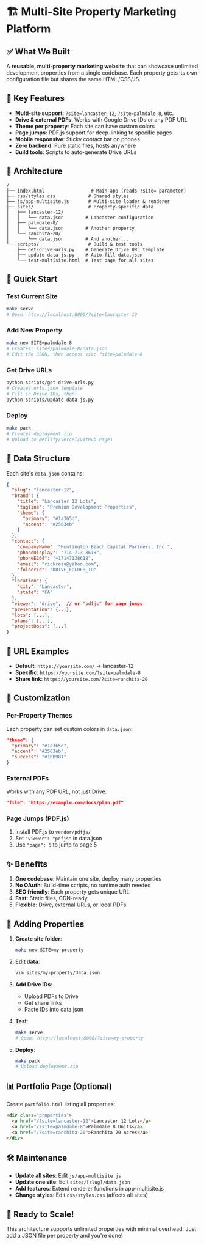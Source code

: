 # 🏗️ Multi-Site Property Marketing Platform

## ✅ What We Built

A **reusable, multi-property marketing website** that can showcase unlimited development properties from a single codebase. Each property gets its own configuration file but shares the same HTML/CSS/JS.

## 🚀 Key Features

- **Multi-site support**: `?site=lancaster-12`, `?site=palmdale-8`, etc.
- **Drive & external PDFs**: Works with Google Drive IDs or any PDF URL
- **Theme per property**: Each site can have custom colors
- **Page jumps**: PDF.js support for deep-linking to specific pages
- **Mobile responsive**: Sticky contact bar on phones
- **Zero backend**: Pure static files, hosts anywhere
- **Build tools**: Scripts to auto-generate Drive URLs

## 📁 Architecture

```
/
├── index.html                 # Main app (reads ?site= parameter)
├── css/styles.css            # Shared styles
├── js/app-multisite.js       # Multi-site loader & renderer
├── sites/                    # Property-specific data
│   ├── lancaster-12/
│   │   └── data.json        # Lancaster configuration
│   ├── palmdale-8/
│   │   └── data.json        # Another property
│   └── ranchita-20/
│       └── data.json        # And another...
└── scripts/                  # Build & test tools
    ├── get-drive-urls.py    # Generate Drive URL template
    ├── update-data-js.py    # Auto-fill data.json
    └── test-multisite.html  # Test page for all sites
```

## 🎯 Quick Start

### Test Current Site
```bash
make serve
# Open: http://localhost:8000/?site=lancaster-12
```

### Add New Property
```bash
make new SITE=palmdale-8
# Creates: sites/palmdale-8/data.json
# Edit the JSON, then access via: ?site=palmdale-8
```

### Get Drive URLs
```bash
python scripts/get-drive-urls.py
# Creates urls.json template
# Fill in Drive IDs, then:
python scripts/update-data-js.py
```

### Deploy
```bash
make pack
# Creates deployment.zip
# Upload to Netlify/Vercel/GitHub Pages
```

## 📝 Data Structure

Each site's `data.json` contains:

```json
{
  "slug": "lancaster-12",
  "brand": {
    "title": "Lancaster 12 Lots",
    "tagline": "Premium Development Properties",
    "theme": {
      "primary": "#1a365d",
      "accent": "#2563eb"
    }
  },
  "contact": {
    "companyName": "Huntington Beach Capital Partners, Inc.",
    "phoneDisplay": "714-713-8618",
    "phoneE164": "+17147138618",
    "email": "rickreza@yahoo.com",
    "folderId": "DRIVE_FOLDER_ID"
  },
  "location": {
    "city": "Lancaster",
    "state": "CA"
  },
  "viewer": "drive",  // or "pdfjs" for page jumps
  "presentation": {...},
  "lots": [...],
  "plans": [...],
  "projectDocs": [...]
}
```

## 🔗 URL Examples

- **Default**: `https://yoursite.com/` → lancaster-12
- **Specific**: `https://yoursite.com/?site=palmdale-8`
- **Share link**: `https://yoursite.com/?site=ranchita-20`

## 🎨 Customization

### Per-Property Themes
Each property can set custom colors in `data.json`:
```json
"theme": {
  "primary": "#1a365d",
  "accent": "#2563eb",
  "success": "#10b981"
}
```

### External PDFs
Works with any PDF URL, not just Drive:
```json
"file": "https://example.com/docs/plan.pdf"
```

### Page Jumps (PDF.js)
1. Install PDF.js to `vendor/pdfjs/`
2. Set `"viewer": "pdfjs"` in data.json
3. Use `"page": 5` to jump to page 5

## ✨ Benefits

1. **One codebase**: Maintain one site, deploy many properties
2. **No OAuth**: Build-time scripts, no runtime auth needed
3. **SEO friendly**: Each property gets unique URL
4. **Fast**: Static files, CDN-ready
5. **Flexible**: Drive, external URLs, or local PDFs

## 🚧 Adding Properties

1. **Create site folder**:
   ```bash
   make new SITE=my-property
   ```

2. **Edit data**:
   ```bash
   vim sites/my-property/data.json
   ```

3. **Add Drive IDs**:
   - Upload PDFs to Drive
   - Get share links
   - Paste IDs into data.json

4. **Test**:
   ```bash
   make serve
   # Open: http://localhost:8000/?site=my-property
   ```

5. **Deploy**:
   ```bash
   make pack
   # Upload deployment.zip
   ```

## 📊 Portfolio Page (Optional)

Create `portfolio.html` listing all properties:

```html
<div class="properties">
  <a href="/?site=lancaster-12">Lancaster 12 Lots</a>
  <a href="/?site=palmdale-8">Palmdale 8 Units</a>
  <a href="/?site=ranchita-20">Ranchita 20 Acres</a>
</div>
```

## 🛠️ Maintenance

- **Update all sites**: Edit `js/app-multisite.js`
- **Update one site**: Edit `sites/[slug]/data.json`
- **Add features**: Extend renderer functions in app-multisite.js
- **Change styles**: Edit `css/styles.css` (affects all sites)

## 🎉 Ready to Scale!

This architecture supports unlimited properties with minimal overhead. Just add a JSON file per property and you're done!